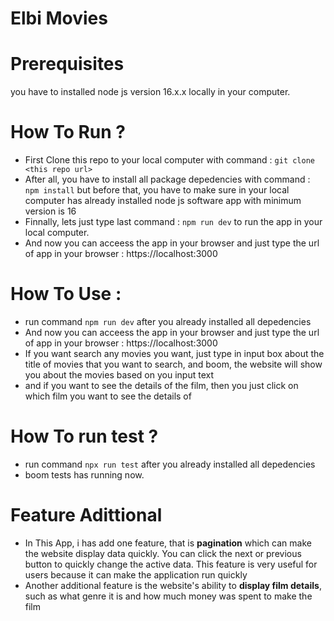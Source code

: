 # Elbi Movies
# Prerequisites
you have to installed node js version 16.x.x locally in your computer.
# How To Run ? 
- First Clone this repo to your local computer with command :
`git clone <this repo url>`
- After all, you have to install all package depedencies with command :
`npm install`
but before that, you have to make sure in your local computer has already installed node js software app with minimum version is 16
- Finnally, lets just type last command :
`npm run dev` to run the app in your local computer.
- And now you can acceess the app in your browser and just type the url of app in your browser :
https://localhost:3000

# How To Use :
- run command `npm run dev` after you already installed all depedencies
- And now you can acceess the app in your browser and just type the url of app in your browser :
https://localhost:3000
- If you want search any movies you want, just type in input box about the title of movies that you want to search, and boom, the website will show you about the movies based on you input text
- and if you want to see the details of the film, then you just click on which film you want to see the details of


# How To run test ?
- run command `npx run test` after you already installed all depedencies
- boom tests has running now.

# Feature Adittional
- In This App, i has add one feature, that is **pagination** which can make the website display data quickly. You can click the next or previous button to quickly change the active data. This feature is very useful for users because it can make the application run quickly
- Another additional feature is the website's ability to **display film details**, such as what genre it is and how much money was spent to make the film